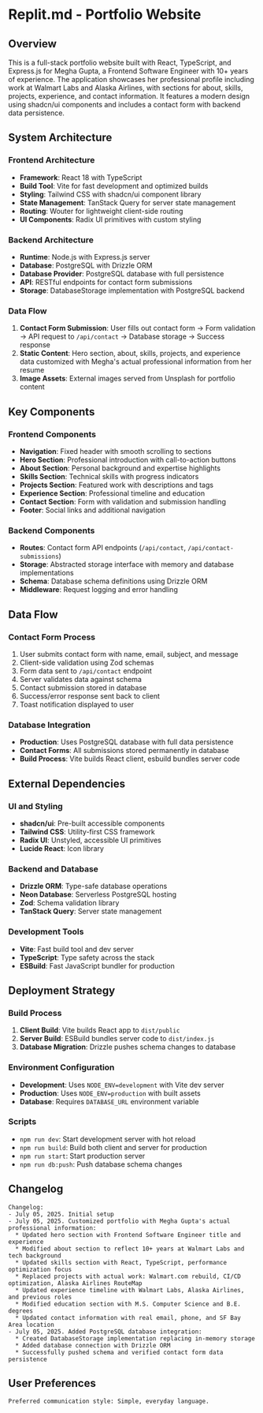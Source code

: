 # Replit.md - Portfolio Website

## Overview

This is a full-stack portfolio website built with React, TypeScript, and Express.js for Megha Gupta, a Frontend Software Engineer with 10+ years of experience. The application showcases her professional profile including work at Walmart Labs and Alaska Airlines, with sections for about, skills, projects, experience, and contact information. It features a modern design using shadcn/ui components and includes a contact form with backend data persistence.

## System Architecture

### Frontend Architecture
- **Framework**: React 18 with TypeScript
- **Build Tool**: Vite for fast development and optimized builds
- **Styling**: Tailwind CSS with shadcn/ui component library
- **State Management**: TanStack Query for server state management
- **Routing**: Wouter for lightweight client-side routing
- **UI Components**: Radix UI primitives with custom styling

### Backend Architecture
- **Runtime**: Node.js with Express.js server
- **Database**: PostgreSQL with Drizzle ORM
- **Database Provider**: PostgreSQL database with full persistence
- **API**: RESTful endpoints for contact form submissions
- **Storage**: DatabaseStorage implementation with PostgreSQL backend

### Data Flow
1. **Contact Form Submission**: User fills out contact form → Form validation → API request to `/api/contact` → Database storage → Success response
2. **Static Content**: Hero section, about, skills, projects, and experience data customized with Megha's actual professional information from her resume
3. **Image Assets**: External images served from Unsplash for portfolio content

## Key Components

### Frontend Components
- **Navigation**: Fixed header with smooth scrolling to sections
- **Hero Section**: Professional introduction with call-to-action buttons
- **About Section**: Personal background and expertise highlights
- **Skills Section**: Technical skills with progress indicators
- **Projects Section**: Featured work with descriptions and tags
- **Experience Section**: Professional timeline and education
- **Contact Section**: Form with validation and submission handling
- **Footer**: Social links and additional navigation

### Backend Components
- **Routes**: Contact form API endpoints (`/api/contact`, `/api/contact-submissions`)
- **Storage**: Abstracted storage interface with memory and database implementations
- **Schema**: Database schema definitions using Drizzle ORM
- **Middleware**: Request logging and error handling

## Data Flow

### Contact Form Process
1. User submits contact form with name, email, subject, and message
2. Client-side validation using Zod schemas
3. Form data sent to `/api/contact` endpoint
4. Server validates data against schema
5. Contact submission stored in database
6. Success/error response sent back to client
7. Toast notification displayed to user

### Database Integration
- **Production**: Uses PostgreSQL database with full data persistence
- **Contact Forms**: All submissions stored permanently in database
- **Build Process**: Vite builds React client, esbuild bundles server code

## External Dependencies

### UI and Styling
- **shadcn/ui**: Pre-built accessible components
- **Tailwind CSS**: Utility-first CSS framework
- **Radix UI**: Unstyled, accessible UI primitives
- **Lucide React**: Icon library

### Backend and Database
- **Drizzle ORM**: Type-safe database operations
- **Neon Database**: Serverless PostgreSQL hosting
- **Zod**: Schema validation library
- **TanStack Query**: Server state management

### Development Tools
- **Vite**: Fast build tool and dev server
- **TypeScript**: Type safety across the stack
- **ESBuild**: Fast JavaScript bundler for production

## Deployment Strategy

### Build Process
1. **Client Build**: Vite builds React app to `dist/public`
2. **Server Build**: ESBuild bundles server code to `dist/index.js`
3. **Database Migration**: Drizzle pushes schema changes to database

### Environment Configuration
- **Development**: Uses `NODE_ENV=development` with Vite dev server
- **Production**: Uses `NODE_ENV=production` with built assets
- **Database**: Requires `DATABASE_URL` environment variable

### Scripts
- `npm run dev`: Start development server with hot reload
- `npm run build`: Build both client and server for production
- `npm run start`: Start production server
- `npm run db:push`: Push database schema changes

## Changelog

```
Changelog:
- July 05, 2025. Initial setup
- July 05, 2025. Customized portfolio with Megha Gupta's actual professional information:
  * Updated hero section with Frontend Software Engineer title and experience
  * Modified about section to reflect 10+ years at Walmart Labs and tech background
  * Updated skills section with React, TypeScript, performance optimization focus
  * Replaced projects with actual work: Walmart.com rebuild, CI/CD optimization, Alaska Airlines RouteMap
  * Updated experience timeline with Walmart Labs, Alaska Airlines, and previous roles
  * Modified education section with M.S. Computer Science and B.E. degrees
  * Updated contact information with real email, phone, and SF Bay Area location
- July 05, 2025. Added PostgreSQL database integration:
  * Created DatabaseStorage implementation replacing in-memory storage
  * Added database connection with Drizzle ORM
  * Successfully pushed schema and verified contact form data persistence
```

## User Preferences

```
Preferred communication style: Simple, everyday language.
```